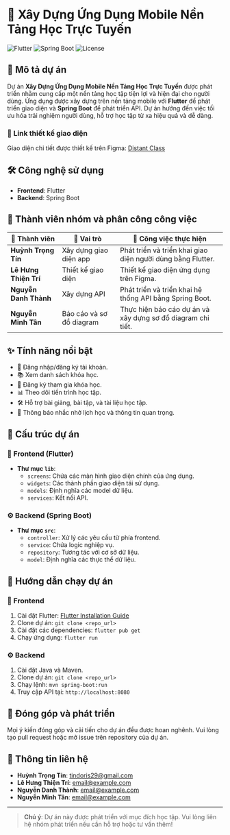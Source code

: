 # 📱 Xây Dựng Ứng Dụng Mobile Nền Tảng Học Trực Tuyến

![Flutter](https://img.shields.io/badge/Flutter-v3.3-blue?logo=flutter) ![Spring Boot](https://img.shields.io/badge/Spring%20Boot-v2.7-green?logo=spring-boot) ![License](https://img.shields.io/badge/License-MIT-yellow)

## 📝 Mô tả dự án

Dự án **Xây Dựng Ứng Dụng Mobile Nền Tảng Học Trực Tuyến** được phát triển nhằm cung cấp một nền tảng học tập tiện lợi và hiện đại cho người dùng. Ứng dụng được xây dựng trên nền tảng mobile với **Flutter** để phát triển giao diện và **Spring Boot** để phát triển API. Dự án hướng đến việc tối ưu hóa trải nghiệm người dùng, hỗ trợ học tập từ xa hiệu quả và dễ dàng.

### 🎨 Link thiết kế giao diện

Giao diện chi tiết được thiết kế trên Figma: [Distant Class](https://www.figma.com/proto/sKTJPhgRMpiAdTII0lvNuo/Distant-Class?node-id=1-73&p=f&t=8zihhYr6BRrzl2HG-0&scaling=min-zoom&content-scaling=fixed&page-id=0%3A1&starting-point-node-id=1%3A18)

## 🛠 Công nghệ sử dụng

- **Frontend**: Flutter
- **Backend**: Spring Boot

## 👥 Thành viên nhóm và phân công công việc

| 👤 Thành viên             | 🎯 Vai trò                    | 📝 Công việc thực hiện                                             |
|--------------------------|----------------------------|-----------------------------------------------------------------|
| **Huỳnh Trọng Tín**      | Xây dựng giao diện app     | Phát triển và triển khai giao diện người dùng bằng Flutter.     |
| **Lê Hưng Thiện Trí**    | Thiết kế giao diện         | Thiết kế giao diện ứng dụng trên Figma.                        |
| **Nguyễn Danh Thành**    | Xây dựng API               | Phát triển và triển khai hệ thống API bằng Spring Boot.        |
| **Nguyễn Minh Tân**      | Báo cáo và sơ đồ diagram   | Thực hiện báo cáo dự án và xây dựng sơ đồ diagram chi tiết.    |

## ✨ Tính năng nổi bật

- 🔑 Đăng nhập/đăng ký tài khoản.
- 📚 Xem danh sách khóa học.
- 📝 Đăng ký tham gia khóa học.
- 📊 Theo dõi tiến trình học tập.
- 🛠 Hỗ trợ bài giảng, bài tập, và tài liệu học tập.
- 🔔 Thông báo nhắc nhở lịch học và thông tin quan trọng.

## 📂 Cấu trúc dự án

### 📱 Frontend (Flutter)
- **Thư mục `lib`**:
  - `screens`: Chứa các màn hình giao diện chính của ứng dụng.
  - `widgets`: Các thành phần giao diện tái sử dụng.
  - `models`: Định nghĩa các model dữ liệu.
  - `services`: Kết nối API.

### ⚙️ Backend (Spring Boot)
- **Thư mục `src`**:
  - `controller`: Xử lý các yêu cầu từ phía frontend.
  - `service`: Chứa logic nghiệp vụ.
  - `repository`: Tương tác với cơ sở dữ liệu.
  - `model`: Định nghĩa các thực thể dữ liệu.

## 🚀 Hướng dẫn chạy dự án

### 📱 Frontend
1. Cài đặt Flutter: [Flutter Installation Guide](https://docs.flutter.dev/get-started/install)
2. Clone dự án: `git clone <repo_url>`
3. Cài đặt các dependencies: `flutter pub get`
4. Chạy ứng dụng: `flutter run`

### ⚙️ Backend
1. Cài đặt Java và Maven.
2. Clone dự án: `git clone <repo_url>`
3. Chạy lệnh: `mvn spring-boot:run`
4. Truy cập API tại: `http://localhost:8080`

## 🤝 Đóng góp và phát triển

Mọi ý kiến đóng góp và cải tiến cho dự án đều được hoan nghênh. Vui lòng tạo pull request hoặc mở issue trên repository của dự án.

## 📧 Thông tin liên hệ

- **Huỳnh Trọng Tín**: [tindoris29@gmail.com](mailto:email@example.com)
- **Lê Hưng Thiện Trí**: [email@example.com](mailto:email@example.com)
- **Nguyễn Danh Thành**: [email@example.com](mailto:email@example.com)
- **Nguyễn Minh Tân**: [email@example.com](mailto:email@example.com)

---

> **Chú ý**: Dự án này được phát triển với mục đích học tập. Vui lòng liên hệ nhóm phát triển nếu cần hỗ trợ hoặc tư vấn thêm!

